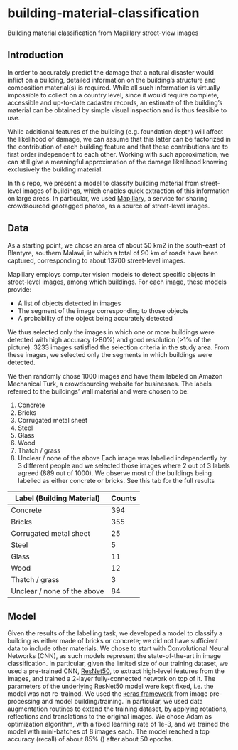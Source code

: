 # building-material-classification
Building material classification from Mapillary street-view images

## Introduction
In order to accurately predict the damage that a natural disaster would inflict on a building, detailed information on the building’s structure and composition material(s) is required. While all such information is virtually impossible to collect on a country level, since it would require complete, accessible and up-to-date cadaster records, an estimate of the building’s material can be obtained by simple visual inspection and is thus feasible to use.

While additional features of the building (e.g. foundation depth) will affect the likelihood of damage, we can assume that this latter can be factorized in the contribution of each building feature and that these contributions are to first order independent to each other. Working with such approximation, we can still give a meaningful approximation of the damage likelihood knowing exclusively the building material.

In this repo, we present a model to classify building material from street-level images of buildings, which enables quick extraction of this information on large areas. In particular, we used [Mapillary](https://www.mapillary.com/app/), a service for sharing crowdsourced geotagged photos, as a source of street-level images.

## Data
As a starting point, we chose an area of about 50 km2 in the south-east of Blantyre, southern Malawi, in which a total of 90 km of roads have been captured, corresponding to about 13700 street-level images. 

Mapillary employs computer vision models to detect specific objects in street-level images, among which buildings. For each image, these models provide:
* A list of objects detected in images
* The segment of the image corresponding to those objects
* A probability of the object being accurately detected 

We thus selected only the images in which one or more buildings were detected with high accuracy (>80%) and good resolution (>1% of the picture). 3233 images satisfied the selection criteria in the study area. From these images, we selected only the segments in which buildings were detected.

We then randomly chose 1000 images and have them labeled on Amazon Mechanical Turk, a crowdsourcing website for businesses. The labels referred to the buildings’ wall material and were chosen to be:
1. Concrete
2. Bricks
3. Corrugated metal sheet
4. Steel
5. Glass
6. Wood
7. Thatch / grass
8. Unclear / none of the above
Each image was labelled independently by 3 different people and we selected those images where 2 out of 3 labels agreed (889 out of 1000). We observe most of the buildings being labelled as either concrete or bricks. See this tab for the full results

| Label (Building Material) | Counts |
| ------------- | ------------- |
| Concrete  | 394  |
| Bricks  | 355  |
| Corrugated metal sheet | 25  |
| Steel  | 5  |
| Glass  | 11  |
| Wood  | 12  |
| Thatch / grass | 3  |
| Unclear / none of the above | 84  |

## Model

Given the results of the labelling task, we developed a model to classify a building as either made of bricks or concrete; we did not have sufficient data to include other materials. We chose to start with Convolutional Neural Networks (CNN), as such models represent the state-of-the-art in image classification. In particular, given the limited size of our training dataset, we used a pre-trained CNN, [ResNet50](https://arxiv.org/abs/1512.03385), to extract high-level features from the images, and trained a 2-layer fully-connected network on top of it. The parameters of the underlying ResNet50 model were kept fixed, i.e. the model was not re-trained.
We used the [keras framework](https://keras.io/) from image pre-processing and model building/training. In particular, we used data augmentation routines to extend the training dataset, by applying rotations, reflections and translations to the original images. We chose Adam as optimization algorithm, with a fixed learning rate of 1e-3, and we trained the model with mini-batches of 8 images each. The model reached a top accuracy (recall) of about 85% () after about 50 epochs.





